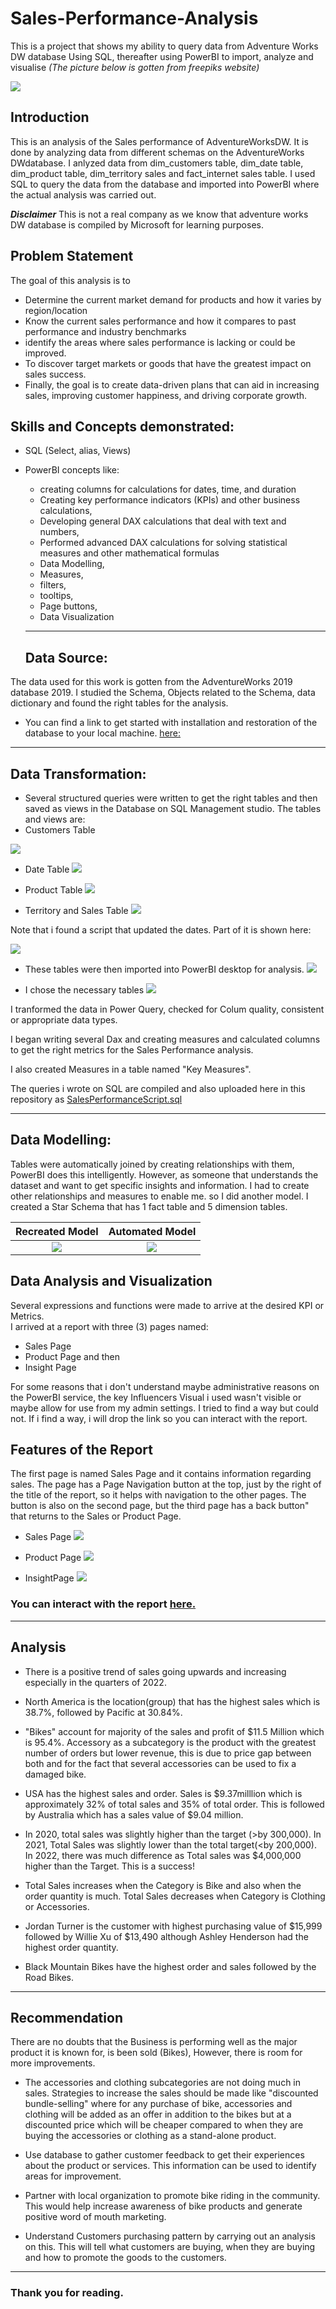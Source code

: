# Sales-Performance-Analysis
This is a project that shows my ability to query data from Adventure Works DW database Using SQL, thereafter using PowerBI to import, analyze and visualise
*(The  picture below is gotten from freepiks website)*

![](Salesman.jpg)

## Introduction

This is an analysis of the Sales performance of AdventureWorksDW. It is done by analyzing data from different schemas on the AdventureWorks DWdatabase. I anlyzed data from dim_customers table, dim_date table, dim_product table, dim_territory sales and fact_internet sales table. I used SQL to query the data from the database and imported into PowerBI where the actual analysis was carried out. 

**_Disclaimer_** This is not a real company as we know that adventure works DW database is compiled by Microsoft for learning purposes.

## Problem Statement

The goal of this analysis is to
- Determine the current market demand for products and how it varies by region/location
- Know the current sales performance and how it compares to past performance and industry benchmarks
- identify the areas where sales performance is lacking or could be improved.
- To discover target markets or goods that have the greatest impact on sales success.
- Finally, the goal is to create data-driven plans that can aid in increasing sales, improving customer happiness, and driving corporate growth.


## Skills and Concepts demonstrated:
 
 - SQL (Select, alias, Views)
 - PowerBI concepts like:
   - creating columns for calculations for dates, time, and duration
   - Creating key performance indicators (KPIs) and other business calculations,
   - Developing general DAX calculations that deal with text and numbers,
   - Performed advanced DAX calculations for solving statistical measures and other mathematical formulas
   - Data Modelling,
   - Measures,
   - filters,
   - tooltips, 
   - Page buttons,
   - Data Visualization
   
   ---
   
    ## Data Source:

The data used for this work is gotten from the AdventureWorks 2019 database 2019. I studied the Schema, Objects related to the Schema, data dictionary and found the right tables for the analysis. 

  - You can find a link to get started with installation and restoration of the database to your local machine.  [here:](https://youtu.be/VpY0Q_kwtIw) 
 ---
 
## Data Transformation:
- Several structured queries were written to get the right tables and then saved as views in the Database on SQL Management studio.
The tables and views are:
- Customers Table

![](CustomersView.png)

- Date Table
![](DateView.png)


- Product Table
![](ProductView.png)

- Territory and Sales Table
![](TerritoryandSalesView.png)

Note that i found a script that updated the dates. Part of it is shown here:

![](UpdateDate.png)


- These tables were then imported into PowerBI desktop for analysis. 
![](SQLtoPowerBI.png)


- I chose the necessary tables
![](NecessaryTables.png)


I tranformed the data in Power Query, checked for Colum quality, consistent or appropriate data types.

I began writing several Dax and creating measures and calculated columns to get the right metrics for the Sales Performance analysis.

I also created Measures in a table named "Key Measures".

The queries i wrote on SQL are compiled and also uploaded here in this repository as [SalesPerformanceScript.sql](https://github.com/Amarabright/Sales-Performance-Analysis/blob/main/SalesPerformanceScript.sql)

---
## Data Modelling:

Tables were automatically joined by creating relationships with them, PowerBI does this intelligently. However, as someone that understands the dataset and want to get specific insights and information. I had to create other relationships and measures to enable me. so I did another model. I created a Star Schema that has 1 fact table and 5 dimension tables.

Recreated Model                     |  Automated Model
:--------------------------:        |    :-----------------------------------:
![](RecreatedModel.png)             |   ![](AutomatedModel.png)


## Data Analysis and Visualization

Several expressions and functions were made to arrive at the desired KPI or Metrics.  
I arrived at a report with three (3) pages named:
- Sales Page
- Product Page and then 
- Insight Page

For some reasons that i don't understand maybe administrative reasons on the PowerBI service, the key Influencers Visual i used wasn't visible or maybe allow for use from my admin settings. I tried to find a way but could not. If i find a way, i will drop the link so you can interact with the report.

## Features of the Report

The first page is named Sales Page and it contains information regarding sales. The page has a Page Navigation button at the top, just by the right of the title of the report, so it helps with navigation to the other pages. The button is also on the second page, but the third page has a back button" that returns  to the Sales or Product Page.

- Sales Page
![](SalesPage.png)

- Product Page
![](ProductPage.png)

- InsightPage
![](InsightPage.png)

### You can interact with the report [here.](https://app.powerbi.com/view?r=eyJrIjoiZTZjY2RiNTMtYTViYS00ZDUzLTkzOWUtMWEyOTg2MDgxNDUwIiwidCI6IjY0NTI5N2QxLWVkNmMtNDk0Ni1iNzg1LTE1MTI5MThlYmU2YiJ9)
---
## Analysis

 - There is a positive trend of sales going upwards and increasing especially in the quarters of 2022.
 
 - North America is the location(group) that has the highest sales which is 38.7%, followed by Pacific at 30.84%.
 
 - "Bikes" account for majority of the sales and profit of  $11.5 Million which is 95.4%. Accessory as a subcategory is the product with the greatest number of orders but lower revenue, this is due to price gap between both and for the fact that several accessories can be used to fix a damaged bike.

- USA has the highest sales and order. Sales is $9.37milllion which is approximately 32% of total sales and 35% of total order. This is followed by Australia which has a sales value of $9.04 million.

 - In 2020, total sales was slightly higher than the target (>by 300,000). In 2021, Total Sales was slightly lower than the total target(<by 200,000). In 2022, there was  much difference as Total sales was $4,000,000 higher than the Target. This is a success!

 - Total Sales increases when the Category is Bike and also when the order quantity is much. Total Sales decreases when Category is Clothing or Accessories.

  - Jordan Turner is the customer with highest purchasing value of $15,999 followed by Willie Xu of  $13,490 although Ashley Henderson had the highest order quantity.

 - Black Mountain Bikes have the highest order and sales followed by the Road Bikes.

---

## Recommendation

There are no doubts that the Business is performing well as the major product it is known for, is been sold (Bikes), However, there is room for more improvements.


 - The accessories and clothing subcategories are not doing much in sales. Strategies to increase the sales should be made like "discounted bundle-selling" where for any purchase of bike, accessories and clothing will be added as an offer in addition to the bikes but at a  discounted price which will be cheaper compared to when they are buying the accessories or clothing as a stand-alone product.

 - Use database to gather customer feedback to get their experiences about the product or services. This information can be used to identify areas for improvement.

 - Partner with local organization to promote bike riding in the community. This would help increase awareness of bike products and generate positive word of mouth marketing.

 - Understand Customers purchasing pattern by carrying out an analysis on this. This will tell what customers are buying, when they are buying  and how to promote the goods to the customers.

---

### Thank you for reading.



